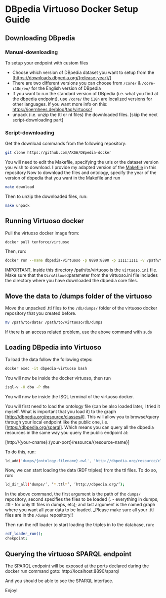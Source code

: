 # DBpedia Virtuoso Docker Setup Guide

## Downloading DBpedia

### Manual-downloading

To setup your endpoint with custom files

- Choose which version of DBpedia dataset you want to setup from the [https://downloads.dbpedia.org/{release-year}/]
- There are two different versions you can choose from `/core/` & `/core-i18n/en/` for the English version of DBpedia
- If you want to run the standard version of DBpedia (i.e. what you find at the dbpedia endpoint), use `/core/` the `i18n` are localized versions for other languages. If you want more info on this: https://joernhees.de/blog/tag/virtuoso/ 
- unpack (i.e. unzip the ttl or nt files) the downloaded files. [skip the next script-downloading part]

### Script-downloading

Get the download commands from the following repository:
```sh
git clone https://github.com/AKSW/DBpedia-docker
```

You will need to edit the Makefile, specifying the urls or the dataset version you wish to download. I provide my adapted version of the [Makefile](Makefile) in this repository 
Now to download the files and ontology, specify the year of the version of dbpedia that you want in the Makefile and run
```sh 
make download
```
Then to unzip the downloaded files, run:
```sh
make unpack
```

## Running Virtuoso docker

Pull the virtuoso docker image from:
```sh
docker pull tenforce/virtuoso
```

Then, run:
```sh
docker run --name dbpedia-virtuoso -p 8890:8890 -p 1111:1111 -v /path/to/virtuoso -v /path/to/data -d tenforce/virtuoso
```
 IMPORTANT, inside this directory /path/to/virtuoso is the `virtuoso.ini` file. Make sure that the `DirsAllowed`parameter from the virtuoso.ini file includes the directory where you have downloaded the dbpedia core files. 
## Move the data to /dumps folder of the virtuoso

Move the unpacked .ttl files to the `/db/dumps/` folder of the virtuoso docker repository that you created before.
```sh
mv /path/to/data/ /path/to/virtuoso/db/dumps
```

If there is an access related problem, use the above command with `sudo`


## Loading DBpedia into Virtuoso

To load the data follow the following steps:
```sh 
docker exec -it dbpedia-virtuoso bash
```


You will now be inside the docker virtuoso, then run
```sh 
isql-v -U dba -P dba
```

You will now be inside the ISQL terminal of the virtuoso docker.


You will first need to load the ontology file (can be also loaded later, I tried it myself. What is important that you load it) to the graph [http://dbpedia.org/resource/classes#]. This will allow you to browse/query through your local endpoint like the public one, i.e. [https://dbpedia.org/sparql]. Which means you can query all the dbpedia resources in the same way you query the public endpoint at:

[http://{your-cname}:{your-port}/resource/{resource-name}]

To do this, run:

```sh 
ld_add('dumps/{ontology-filename}.owl', 'http://dbpedia.org/resource/classes#');
```


Now, we can start loading the data (RDF triples) from the ttl files. To do so, run:

```sh 
ld_dir_all(‘dumps/’, ’*.ttl*’, ’http://dbpedia.org/’);
```

In the above command, the first argument is the path of the `dumps/` repository, second specifies the files to be loaded (*.* - everything in dumps, .ttl - for only ttl files in dumps, etc); and last argument is the named graph where you want all your data to be loaded. _Please make sure all your .ttl files are in the `/dumps` repository!!


Then run the rdf loader to start loading the triples in to the database, run:
```sh 
rdf_loader_run();
chekpoint;
```


## Querying the virtuoso SPARQL endpoint

The SPARQL endpoint will be exposed at the ports declared during the docker run command goto: http://localhost:8890/sparql

And you should be able to see the SPARQL interface.


Enjoy!
